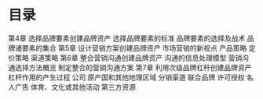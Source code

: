 # 目录
第4章 选择品牌要素创建品牌资产
  选择品牌要素的标准
  品牌要素的选择及战术
  品牌诸要素的集合
第5章 设计营销方案创建品牌资产
  市场营销的新视点
  产品策略
  定价策略
  渠道策略
第6章 整合营销沟通创建品牌资产
  沟通的信息处理模型
  营销沟通选择方法概览
  制定整合的营销沟通方案
第7章 利用次级品牌杠杆创建品牌资产
  杠杆作用的产生过程
  公司
  原产国和其他地理区域
  分销渠道
  联合品牌
  许可授权
  名人广告
  体育、文化或其他活动
  第三方资源